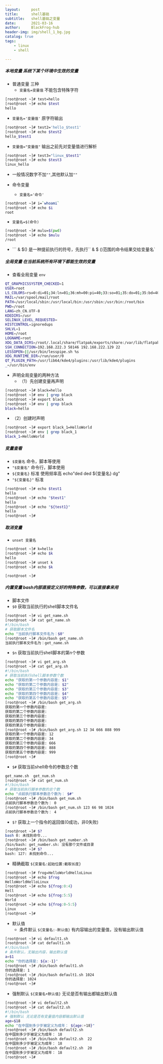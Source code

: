 ```yaml
---
layout:     post
title:      shell基础
subtitle:   shell基础之变量
date:       2021-03-16
author:     BlackFrog-hub
header-img: img/shell_1_bg.jpg
catalog: true
tags:
    - linux
    - shell
      
---
```


##### 本地变量 系统下某个环境中生效的变量

- 普通变量 三种
  - `变量名=变量值` 不能包含特殊字符
```bash
[root@root ~]# test=hello
[root@root ~]# echo $test 
hello
```
  - `变量名='变量值'` 原字符输出
```bash
[root@root ~]# test2='hello_$test1'
[root@root ~]# echo $test2
hello_$test1
```
  - `变量值="变量值"` 输出之前先对变量值进行解析
```bash
[root@root ~]# test3="linux_$test1"
[root@root ~]# echo $test3
linux_hello
```
  - 一般情况数字不加`""`,其他默认加`""`

- 命令变量
 
  - `变量名='命令'`
```bash
[root@root ~]# i=`whoami`
[root@root ~]# echo $i
root
```
  - `变量名=$(命令)` 
```bash
[root@root ~]# mulu=$(pwd)
[root@root ~]# echo $mulu
/root
```

- ``` & $() 是一种提前执行的符号，先执行`` & $ ()范围的命令结果交给变量名`

##### 全局变量 在当前系统所有环境下都能生效的变量

- 查看全局变量 `env`
```bash
QT_GRAPHICSSYSTEM_CHECKED=1
USER=root
LS_COLORS=rs=0:di=01;34:ln=01;36:mh=00:pi=40;33:so=01;35:do=01;35:bd=40;33;01:cd=40;33;01:or=40;31;01:mi=01;05;37;41:su=37;41:sg=30;43:ca=30;41:tw=30;42:ow=34;42:st=37;44:ex=01;32:*.tar=01;31:*.tgz=01;31:*.arc=01;31:*.arj=01;31:*.taz=01;31:*.lha=01;31:*.lz4=01;31:*.lzh=01;31:*.lzma=01;31:*.tlz=01;31:*.txz=01;31:*.tzo=01;31:*.t7z=01;31:*.zip=01;31:*.z=01;31:*.Z=01;31:*.dz=01;31:*.gz=01;31:*.lrz=01;31:*.lz=01;31:*.lzo=01;31:*.xz=01;31:*.bz2=01;31:*.bz=01;31:*.tbz=01;31:*.tbz2=01;31:*.tz=01;31:*.deb=01;31:*.rpm=01;31:*.jar=01;31:*.war=01;31:*.ear=01;31:*.sar=01;31:*.rar=01;31:*.alz=01;31:*.ace=01;31:*.zoo=01;31:*.cpio=01;31:*.7z=01;31:*.rz=01;31:*.cab=01;31:*.jpg=01;35:*.jpeg=01;35:*.gif=01;35:*.bmp=01;35:*.pbm=01;35:*.pgm=01;35:*.ppm=01;35:*.tga=01;35:*.xbm=01;35:*.xpm=01;35:*.tif=01;35:*.tiff=01;35:*.png=01;35:*.svg=01;35:*.svgz=01;35:*.mng=01;35:*.pcx=01;35:*.mov=01;35:*.mpg=01;35:*.mpeg=01;35:*.m2v=01;35:*.mkv=01;35:*.webm=01;35:*.ogm=01;35:*.mp4=01;35:*.m4v=01;35:*.mp4v=01;35:*.vob=01;35:*.qt=01;35:*.nuv=01;35:*.wmv=01;35:*.asf=01;35:*.rm=01;35:*.rmvb=01;35:*.flc=01;35:*.avi=01;35:*.fli=01;35:*.flv=01;35:*.gl=01;35:*.dl=01;35:*.xcf=01;35:*.xwd=01;35:*.yuv=01;35:*.cgm=01;35:*.emf=01;35:*.axv=01;35:*.anx=01;35:*.ogv=01;35:*.ogx=01;35:*.aac=01;36:*.au=01;36:*.flac=01;36:*.mid=01;36:*.midi=01;36:*.mka=01;36:*.mp3=01;36:*.mpc=01;36:*.ogg=01;36:*.ra=01;36:*.wav=01;36:*.axa=01;36:*.oga=01;36:*.spx=01;36:*.xspf=01;36:
MAIL=/var/spool/mail/root
PATH=/usr/local/sbin:/usr/local/bin:/usr/sbin:/usr/bin:/root/bin
PWD=/root
LANG=zh_CN.UTF-8
KDEDIRS=/usr
SELINUX_LEVEL_REQUESTED=
HISTCONTROL=ignoredups
SHLVL=1
HOME=/root
LOGNAME=root
XDG_DATA_DIRS=/root/.local/share/flatpak/exports/share:/var/lib/flatpak/exports/share:/usr/local/share:/usr/share
SSH_CONNECTION=192.168.222.3 58146 192.168.222.129 22
LESSOPEN=||/usr/bin/lesspipe.sh %s
XDG_RUNTIME_DIR=/run/user/0
QT_PLUGIN_PATH=/usr/lib64/kde4/plugins:/usr/lib/kde4/plugins
_=/usr/bin/env
```

- 声明全局变量的两种方法
  - （1）先创建变量再声明
```bash
[root@root ~]# black=hello
[root@root ~]# env | grep black
[root@root ~]# export black
[root@root ~]# env | grep black
black=hello
```
  - （2）创建时声明 
```bash
[root@root ~]# export black_1=HelloWorld
[root@root ~]# env | grep black_1
black_1=HelloWorld
```

##### 变量查看
- `$变量名` 命令，脚本等使用
- `"$变量名"`  命令行，脚本使用
- `${变量名}`  标准 使用频率高  echo"ded ded ${变量名} dg"
- `"${变量名}"` 标准
```bash
[root@root ~]# echo $test1
hello
[root@root ~]# echo "$test1"
hello
[root@root ~]# echo "${test1}"
hello
[root@root ~]# 
```
##### 取消变量
- `unset 变量名`
```bash
[root@root ~]# k=hello
[root@root ~]# echo $k
hello
[root@root ~]# unset k
[root@root ~]# echo $k

[root@root ~]# 
```

##### 内置变量  bash内部直接定义好的特殊参数，可以直接拿来用
- 脚本文件 
 - `$0` 获取当前执行的shell脚本文件名
```bash
[root@root ~]# vi get_name.sh
[root@root ~]# cat get_name.sh 
#!/bin/bash
# 获取脚本文件名
echo "当前执行脚本文件名为：$0"
[root@root ~]# /bin/bash get_name.sh 
当前执行脚本文件名为：get_name.sh
```
  - `$n` 获取当前执行shell脚本的第n个参数
```bash
[root@root ~]# vi get_arg.sh
[root@root ~]# cat get_arg.sh 
#!/bin/bash
# 获取当前执行shell脚本参数个数
echo "获取的第一个参数内容是: $1"
echo "获取的第二个参数内容是: $2"
echo "获取的第三个参数内容是: $3"
echo "获取的第四个参数内容是: $4"
echo "获取的第五个参数内容是: $5"
[root@root ~]# /bin/bash get_arg.sh 
获取的第一个参数内容是: 
获取的第二个参数内容是: 
获取的第三个参数内容是: 
获取的第四个参数内容是: 
获取的第五个参数内容是: 
[root@root ~]# /bin/bash get_arg.sh 12 34 666 888 999
获取的第一个参数内容是: 12
获取的第二个参数内容是: 34
获取的第三个参数内容是: 666
获取的第四个参数内容是: 888
获取的第五个参数内容是: 999
[root@root ~]# 
```
  - `$#` 获取当前shell命令的参数总个数
```bash
get_name.sh  get_num.sh   
[root@root ~]# cat get_num.sh 
#!/bin/bash
# 获取当前执行脚本参数的总个数
echo "点前执行脚本参数总个数为： $#"
[root@root ~]# /bin/bash get_num.sh 
点前执行脚本参数总个数为： 0
[root@root ~]# /bin/bash get_num.sh 123 66 98 1024
点前执行脚本参数总个数为： 4
```
  - `$?` 获取上一个指令的返回值(0成功，非0失败)
```bash
[root@root ~]# $?
bash 0: 未找到命令...
[root@root ~]# /bin/bash get_number.sh 
/bin/bash: get_number.sh: 没有那个文件或目录
[root@root ~]# $?
bash: 127: 未找到命令...
```

- 精确截取 `${变量名:起始位置:截取长度}`
```bash
[root@root ~]# frog=HelloWorldHelloLinux
[root@root ~]# echo $frog 
HelloWorldHelloLinux
[root@root ~]# echo ${frog:0:4}
Hell
[root@root ~]# echo ${frog:5:5}
World
[root@root ~]# echo ${frog:0-5:5}
Linux
[root@root ~]# 
```

- 默认值
  - 条件默认 `${变量名:-默认值}` 有内容输出的变量值，没有输出默认值
```bash
[root@root ~]# vi default1.sh
[root@root ~]# cat default1.sh 
#!/bin/bash
# 条件默认，无输出内容，输出默认值
a=$1
echo "你的选择是: ${a:-1}"
[root@root ~]# /bin/bash default1.sh 
你的选择是: 1
[root@root ~]# /bin/bash default1.sh 1024
你的选择是: 1024
[root@root ~]# 
```
  - 强制默认 `${变量名+默认值}`  无论是否有输出都输出默认值
```bash
[root@root ~]# vi default2.sh 
[root@root ~]# cat default2.sh 
#!/bin/bash
# 强制默认 无论是否有变量值内容都输出默认值
age=$18
echo "在中国到多少岁被定义为成年： ${age:+18}"
[root@root ~]# /bin/bash default2.sh 
在中国到多少岁被定义为成年： 18
[root@root ~]# /bin/bash default2.sh  22
在中国到多少岁被定义为成年： 18
[root@root ~]# /bin/bash default2.sh  20
在中国到多少岁被定义为成年： 18
[root@root ~]# 
```
